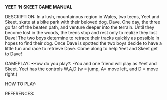 **YEET 'N SKEET GAME MANUAL**

DESCRIPTION:
    In a lush, mountainous region in Wales, two teens, Yeet and Skeet, skate at a bike park with their beloved dog, Dave.
    One day, the three go far off the beaten path, and venture deeper into the terrain. Until they become lost in the woods, the teens stop and rest only to realize they lost Dave! The two boys determine to retrace their tracks quickly as possible in hopes to find their dog. Once Dave is spotted the two boys decide to have a little fun and race to retrieve Dave. Come along to help Yeet and Skeet get to Dave!

GAMEPLAY:                                                                                                                     •How do you play?:
     -You and one friend will play as Yeet and Skeet. Yeet has the controls W,A,D (w = jump, A= move left, and D = move right.)

HOW TO PLAY:

REFERENCES:
